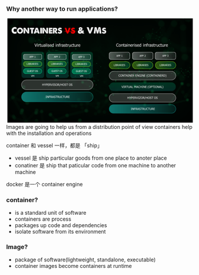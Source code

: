 ### Why another way to run applications?
[![](https://github.com/MichaelCade/90DaysOfDevOps/raw/main/Days/Images/Day42_Containers4.png)](https://github.com/MichaelCade/90DaysOfDevOps/blob/main/Days/Images/Day42_Containers4.png)
Images are going to help us from a distribution point of view
containers help with the installation and operations

container 和 vessel 一样，都是 「ship」
- vessel 是 ship particular goods from one place to anoter place
- conatiner 是 ship that paticular code from one machine to another machine

docker 是一个 container engine

### container?
- is a standard unit of software
- containers are process
- packages up code and dependencies
- isolate software from its environment

### Image?
- package of software(lightweight, standalone, executable)
- container images become containers at runtime